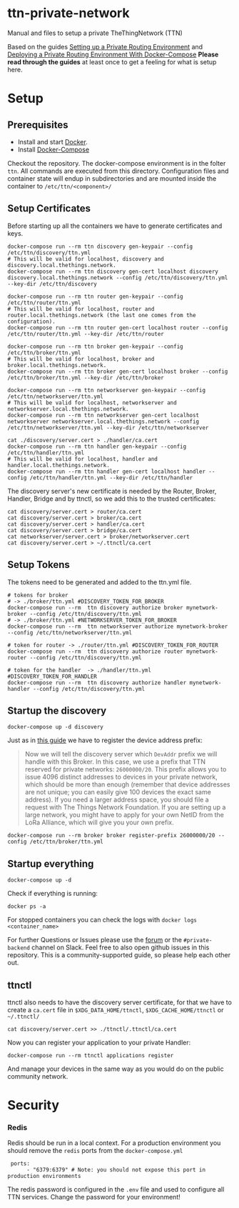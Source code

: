 # ttn-private-network
Manual and files to setup a private TheThingNetwork (TTN)

Based on the guides [Setting up a Private Routing Environment](https://www.thethingsnetwork.org/article/setting-up-a-private-routing-environment) and [Deploying a Private Routing Environment With Docker-Compose](https://www.thethingsnetwork.org/article/deploying-a-private-routing-environment-with-docker-compose)
**Please read through the guides** at least once to get a feeling for what is setup here.

# Setup

## Prerequisites

* Install and start [Docker](https://www.docker.com/products/docker).
* Install [Docker-Compose](https://www.docker.com/products/docker-compose)

Checkout the repository. The docker-compose environment is in the folter `ttn`. All commands are executed from this directory. Configuration files and container state will endup in subdirectories and are mounted inside the container to `/etc/ttn/<component>/`

## Setup Certificates

Before starting up all the containers we have to generate certificates and keys.

```
docker-compose run --rm ttn discovery gen-keypair --config /etc/ttn/discovery/ttn.yml
# This will be valid for localhost, discovery and discovery.local.thethings.network.
docker-compose run --rm ttn discovery gen-cert localhost discovery discovery.local.thethings.network --config /etc/ttn/discovery/ttn.yml --key-dir /etc/ttn/discovery

docker-compose run --rm ttn router gen-keypair --config /etc/ttn/router/ttn.yml
# This will be valid for localhost, router and router.local.thethings.network (the last one comes from the configuration).
docker-compose run --rm ttn router gen-cert localhost router --config /etc/ttn/router/ttn.yml --key-dir /etc/ttn/router

docker-compose run --rm ttn broker gen-keypair --config /etc/ttn/broker/ttn.yml
# This will be valid for localhost, broker and broker.local.thethings.network.
docker-compose run --rm ttn broker gen-cert localhost broker --config /etc/ttn/broker/ttn.yml --key-dir /etc/ttn/broker

docker-compose run --rm ttn networkserver gen-keypair --config /etc/ttn/networkserver/ttn.yml
# This will be valid for localhost, networkserver and networkserver.local.thethings.network.
docker-compose run --rm ttn networkserver gen-cert localhost networkserver networkserver.local.thethings.network --config /etc/ttn/networkserver/ttn.yml --key-dir /etc/ttn/networkserver

cat ./discovery/server.cert > ./handler/ca.cert
docker-compose run --rm ttn handler gen-keypair --config /etc/ttn/handler/ttn.yml
# This will be valid for localhost, handler and handler.local.thethings.network.
docker-compose run --rm ttn handler gen-cert localhost handler --config /etc/ttn/handler/ttn.yml --key-dir /etc/ttn/handler
```
	
The discovery server's new certificate is needed by the Router, Broker, Handler, Bridge and by ttnctl, so we add this to the trusted certificates:

```
cat discovery/server.cert > router/ca.cert
cat discovery/server.cert > broker/ca.cert
cat discovery/server.cert > handler/ca.cert
cat discovery/server.cert > bridge/ca.cert
cat networkserver/server.cert > broker/networkserver.cert
cat discovery/server.cert > ~/.ttnctl/ca.cert
```

	
## Setup Tokens

The tokens need to be generated and added to the ttn.yml file.

```
# tokens for broker
# -> ./broker/ttn.yml #DISCOVERY_TOKEN_FOR_BROKER
docker-compose run --rm  ttn discovery authorize broker mynetwork-broker --config /etc/ttn/discovery/ttn.yml
# -> ./broker/ttn.yml #NETWORKSERVER_TOKEN_FOR_BROKER
docker-compose run --rm  ttn networkserver authorize mynetwork-broker --config /etc/ttn/networkserver/ttn.yml	
		
# token for router -> ./router/ttn.yml #DISCOVERY_TOKEN_FOR_ROUTER
docker-compose run --rm  ttn discovery authorize router mynetwork-router --config /etc/ttn/discovery/ttn.yml

# token for the handler  -> ./handler/ttn.yml #DISCOVERY_TOKEN_FOR_HANDLER
docker-compose run --rm  ttn discovery authorize handler mynetwork-handler --config /etc/ttn/discovery/ttn.yml
```

## Startup the discovery

```
docker-compose up -d discovery
```

Just as in [this guide](https://www.thethingsnetwork.org/article/setting-up-a-private-routing-environment) we have to register the device address prefix:

> Now we will tell the discovery server which `DevAddr` prefix we will handle with this Broker. In this case, we use a prefix that TTN reserved for private networks: `26000000/20`. This prefix allows you to issue 4096 distinct addresses to devices in your private network, which should be more than enough (remember that device addresses are not unique; you can easily give 100 devices the exact same address). If you need a larger address space, you should file a request with The Things Network Foundation. If you are setting up a large network, you might have to apply for your own NetID from the LoRa Alliance, which will give you your own prefix.

```
docker-compose run --rm broker broker register-prefix 26000000/20 --config /etc/ttn/broker/ttn.yml
```

## Startup everything

```
docker-compose up -d
```

Check if everything is running:

```
docker ps -a
```

For stopped containers you can check the logs with `docker logs <container_name>`

For further Questions or Issues please use the [forum](https://www.thethingsnetwork.org/forum/t/setting-up-a-private-routing-environment/4445) or the `#private-backend` channel on Slack. Feel free to also open github issues in this repository. This is a community-supported guide, so please help each other out.

## ttnctl


ttnctl also needs to have the discovery server certificate, for that we have to create a `ca.cert` file in `$XDG_DATA_HOME/ttnctl`, `$XDG_CACHE_HOME/ttnctl` or `~/.ttnctl/`

```
cat discovery/server.cert >> ./ttnctl/.ttnctl/ca.cert
```

Now you can register your application to your private Handler:

```
docker-compose run --rm ttnctl applications register
```

And manage your devices in the same way as you would do on the public community network.

# Security

### Redis
Redis should be run in a local context. For a production environment you should remove the `redis` ports from the `docker-compose.yml`

```
 ports:
      - "6379:6379" # Note: you should not expose this port in production environments
```

The redis password is configured in the `.env` file and used to configure all TTN services. Change the password for your environment!





